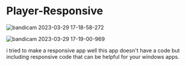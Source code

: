 # Player-Responsive


![bandicam 2023-03-29 17-18-58-272](https://user-images.githubusercontent.com/91133322/228559299-cf293ac7-6cd7-46d2-a233-ea37dce3158d.jpg)


![bandicam 2023-03-29 17-19-00-969](https://user-images.githubusercontent.com/91133322/228559327-9d8e151b-7e94-4c9d-b567-504acc242e59.jpg)


i tried to make a responsive app well this app doesn't have a code but including responsive code that can be helpful for your windows apps.
